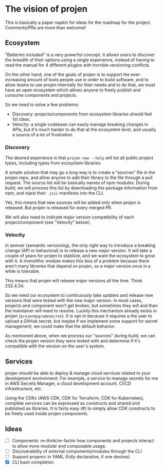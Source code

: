 # The vision of projen

This is basically a paper napkin for ideas for the roadmap for the project. Comments/PRs are more than welcome!

## Ecosystem

"Batteries included" is a very powerful concept. It allows users to discover the breadth of their options using a
single experience, instead of having to read the manual for 4 different plugins with horrible versioning conflicts.

On the other hand, one of the goals of projen is to support the ever-increasing amount of tools people use in order to build software,
and to allow teams to use projen internally for their needs and to do that, we must have an open ecosystem which allows anyone to
freely publish and consume components and projects.

So we need to solve a few problems:

- Discovery: projects/components from ecosystem libraries should feel 1st class.
- Velocity: a single codebase can easily manage breaking changes in APIs, but it's much harder to do that at the
  ecosystem level, and usually a source of a lot of frustration.

### Discovery

The desired experience is that `projen new --help` will list all public project types, including types from ecosystem libraries.

A simple solution that may go a long way is to create a "sources" file in the projen repo, and allow anyone to add their library
to the file through a pull request. The source list will be basically names of npm modules. During _build_, we will process this
list by downloading the package information from npm, and injest their `.jsii` manifests into the CLI.

Yes, this means that new sources will be added only when projen is released. But projen is released for every merged PR.

We will also need to indicate major version compatibility of each project/component (see "Velocity" below).

### Velocity

In semver (semantic versioning), the only right way to introduce a breaking change (API or behavioral) is to release 
a new major version. It will take a couple of years for projen to stabilize, and we want the ecosystem to grow with it. 
A monolithic module makes this less of a problem because there aren't many libraries that depend on projen, so a major
version once in a while is tolerable.

This means that projen will release major versions all the time. Think 232.4.34. 

So we need our ecosystem to continuously take updates and release new versions that were tested with the new major version. 
In most cases, projects and component won't get broken, but sometimes they will and then the maintainer will need to resolve.
Luckily this mechanism already exists in projen (`projenUpgradeSecret`). 
It is opt-in because it requires a the user to upload a GitHub secret, but maybe if we implement some support for secret management, 
we could make that the default behavior.

As mentioned above, when we process our "sources" during build, we can check the projen version they were tested with and
determine if it's compatible with the version on the user's system.

## Services

projen should be able to deploy & manage cloud services related to your development environment. For example,
a service to manage secrets for me in AWS Secrets Manager, a cloud development account, CI/CD infrastructure, etc.

Using the CDKs (AWS CDK, CDK for Terraform, CDK for Kubernetes), complete services can be expressed as constructs
and shared and published as libraries. It is fairly easy (#) to simply allow CDK constructs to be freely used
inside projen components.

## Ideas

- [ ] Components: re-think/re-factor how components and projects interact to allow more modular and composable usage.
- [ ] Discoverability of external components/modules through the CLI
- [ ] Support projenrc in YAML (fully declarative, if one desires)
- [x] CLI bash completion
